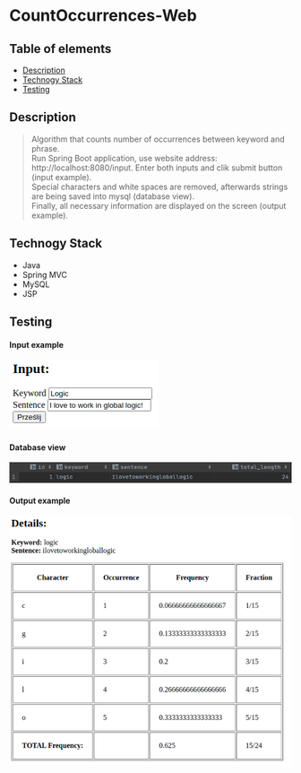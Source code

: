 # CountOccurrences-Web

## Table of elements
* [Description](#description)
* [Technogy Stack](#technogy-stack)
* [Testing](#testing)

## Description
>Algorithm that counts number of occurrences between keyword and phrase.<br> Run Spring Boot application, use website address: http://localhost:8080/input. Enter both inputs and clik submit button (input example).<br> Special characters and white spaces are removed, afterwards strings are being saved into mysql (database view).<br>Finally, all necessary information are displayed on the screen (output example).


## Technogy Stack
* Java
* Spring MVC
* MySQL
* JSP

## Testing
#### Input example
![Input](occur_input.png)

#### Database view
![Database](occur_mysql.png)

#### Output example
![Output](occur_output.png)


